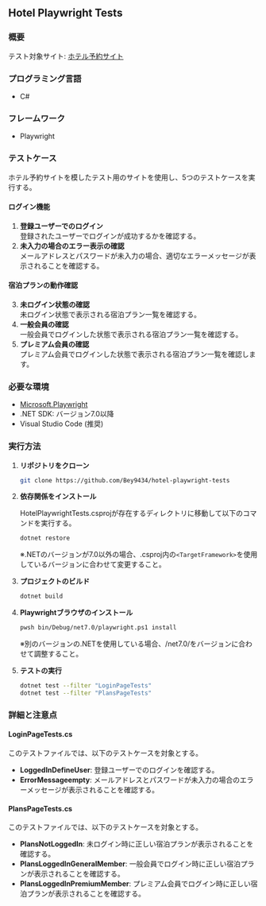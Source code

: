 ## Hotel Playwright Tests

### 概要

テスト対象サイト: [ホテル予約サイト](https://hotel.testplanisphere.dev/ja/index.html)

### プログラミング言語

- C#

### フレームワーク

- Playwright

### テストケース

ホテル予約サイトを模したテスト用のサイトを使用し、5つのテストケースを実行する。

#### ログイン機能

1. **登録ユーザーでのログイン**  
   登録されたユーザーでログインが成功するかを確認する。
2. **未入力の場合のエラー表示の確認**  
   メールアドレスとパスワードが未入力の場合、適切なエラーメッセージが表示されることを確認する。

#### 宿泊プランの動作確認

3. **未ログイン状態の確認**  
   未ログイン状態で表示される宿泊プラン一覧を確認する。
4. **一般会員の確認**  
   一般会員でログインした状態で表示される宿泊プラン一覧を確認する。
5. **プレミアム会員の確認**  
   プレミアム会員でログインした状態で表示される宿泊プラン一覧を確認します。

### 必要な環境

- [Microsoft.Playwright](https://playwright.dev/dotnet/docs/intro)
- .NET SDK: バージョン7.0以降
- Visual Studio Code (推奨)

### 実行方法

1. **リポジトリをクローン**

   ```sh
   git clone https://github.com/Bey9434/hotel-playwright-tests
   ```

2. **依存関係をインストール**

   HotelPlaywrightTests.csprojが存在するディレクトリに移動して以下のコマンドを実行する。

   ```sh
   dotnet restore
   ```

   ※.NETのバージョンが7.0以外の場合、.csproj内の`<TargetFramework>`を使用しているバージョンに合わせて変更すること。

3. **プロジェクトのビルド**

   ```sh
   dotnet build
   ```

4. **Playwrightブラウザのインストール**

   ```sh
   pwsh bin/Debug/net7.0/playwright.ps1 install
   ```

   ※別のバージョンの.NETを使用している場合、/net7.0/をバージョンに合わせて調整すること。

5. **テストの実行**

   ```sh
   dotnet test --filter "LoginPageTests"
   dotnet test --filter "PlansPageTests"
   ```

### 詳細と注意点

#### LoginPageTests.cs

このテストファイルでは、以下のテストケースを対象とする。

- **LoggedInDefineUser**: 登録ユーザーでのログインを確認する。
- **ErrorMessageempty**: メールアドレスとパスワードが未入力の場合のエラーメッセージが表示されることを確認する。

#### PlansPageTests.cs

このテストファイルでは、以下のテストケースを対象とする。

- **PlansNotLoggedIn**: 未ログイン時に正しい宿泊プランが表示されることを確認する。
- **PlansLoggedInGeneralMember**: 一般会員でログイン時に正しい宿泊プランが表示されることを確認する。
- **PlansLoggedInPremiumMember**: プレミアム会員でログイン時に正しい宿泊プランが表示されることを確認する。

```

```
